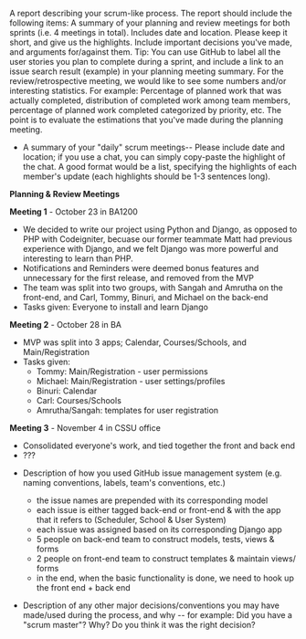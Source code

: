 A report describing your scrum-like process. The report should include the following items:
A summary of your planning and review meetings for both sprints (i.e. 4 meetings in total).
Includes date and location.
Please keep it short, and give us the highlights.
Include important decisions you've made, and arguments for/against them.
Tip: You can use GitHub to label all the user stories you plan to complete during a sprint, and include a link to an issue search result (example) in your planning meeting summary.
For the review/retrospective meeting, we would like to see some numbers and/or interesting statistics.
For example: Percentage of planned work that was actually completed, distribution of completed work among team members, percentage of planned work completed categorized by priority, etc.
The point is to evaluate the estimations that you've made during the planning meeting.

* A summary of your "daily" scrum meetings-- Please include date and location; if you use a chat, you can simply copy-paste the highlight of the chat. A good format would be a list, specifying the highlights of each member's update (each highlights should be 1-3 sentences long).

<b>Planning & Review Meetings</b>

<b>Meeting 1</b> - October 23 in BA1200
 - We decided to write our project using Python and Django, as opposed to PHP with Codeigniter, becuase our former teammate Matt had previous experience with Django, and we felt Django was more powerful and interesting to learn than PHP.
 - Notifications and Reminders were deemed bonus features and unnecessary for the first release, and removed from the MVP
 - The team was split into two groups, with Sangah and Amrutha on the front-end, and Carl, Tommy, Binuri, and Michael on the back-end
 - Tasks given: Everyone to install and learn Django

<b>Meeting 2</b> - October 28 in BA
 - MVP was split into 3 apps; Calendar, Courses/Schools, and Main/Registration
 - Tasks given:
	- Tommy: Main/Registration - user permissions
	- Michael: Main/Registration - user settings/profiles
	- Binuri: Calendar
	- Carl: Courses/Schools
	- Amrutha/Sangah: templates for user registration

<b>Meeting 3</b> - November 4 in CSSU office
 - Consolidated everyone's work, and tied together the front and back end
 - ???



* Description of how you used GitHub issue management system (e.g. naming conventions, labels, team's conventions, etc.)
	- the issue names are prepended with its corresponding model
	- each issue is either tagged back-end or front-end & with the app that it refers to (Scheduler, School & User System) 
	- each issue was assigned based on its corresponding Django app
	- 5 people on back-end team to construct models, tests, views & forms
	- 2 people on front-end team to construct templates & maintain views/ forms
	- in the end, when the basic functionality is done, we need to hook up the front end + back end

* Description of any other major decisions/conventions you may have made/used during the process, and why -- for example: Did you have a "scrum master"? Why? Do you think it was the right decision?




